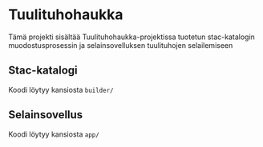 # Tuulituhohaukka

Tämä projekti sisältää Tuulituhohaukka-projektissa tuotetun stac-katalogin muodostusprosessin ja selainsovelluksen tuulituhojen selailemiseen

## Stac-katalogi

Koodi löytyy kansiosta `builder/`

## Selainsovellus

Koodi löytyy kansiosta `app/`
